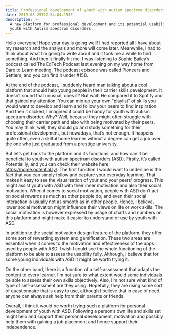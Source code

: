 ```yaml
---
title: Professional development of youth with Autism spectrum disorders
date: 2019-08-25T12:34:04.193Z
description: >-
  A new platform for professional development and its potential usability by
  youth with Autism spectrum disorders.
---
```

Hello everyone! Hope your day is going well! I had reported all I have about my research and the analysis and more will come later. Meanwhile, I had to think about what I’m going to write about and it took me a while to find something. And then it finally hit me, I was listening to Sophie Bailey’s podcast called The EdTech Podcast last evening on my way home from Dare to Learn meeting. The podcast episode was called Pioneers and Settlers, and you can find it under #158.

At the end of the podcast, I suddenly heard man talking about a cool platform that should help young people in their carrier skills development. It doesn’t sound that unusual, does it? But wait! He compared it to Spotify and that gained my attention. You can mix up your own “playlist” of skills you would want to develop and learn and follow your peers to find inspiration. And then it clicked, I imagined it could be handy for youth with autism spectrum disorder. Why? Well, because they might often struggle with choosing their carrier path and also with being motivated by their peers. You may think, well, they should go and study something for their professional development, but nowadays, that’s not enough. It happens quite often, even a skilful home learner without a degree can get a job over the one who just graduated from a prestige university. 

But let’s get back to the platform and its functions, and how can it be beneficial to youth with autism spectrum disorders (ASD). Firstly, it’s called Potential.ly, and you can check their website here: https://home.potential.ly/. The first function I would want to underline is the fact that you can simply follow and capture your everyday learning. That makes it easy to see the visualisation of your and your peers' progress. This might assist youth with ASD with their inner motivation and also their social motivation. When it comes to social motivation, people with ASD don’t act on social rewards as much as other people do, and even their social interaction is usually not as smooth as in other people. Hence, I believe, lower social motivation might influence their views on life or work skills. The social motivation is however expressed by usage of charts and numbers on this platform and might make it easier to understand or use by youth with ASD. 

In addition to the social motivation design feature of the platform, they offer some sort of rewarding system and gamification. These two areas are essential when it comes to the motivation and effectiveness of the apps used by people with ASD. I wish I could see the whole functioning of the platform to be able to assess the usability fully. Although, I believe that for some young individuals with ASD it might be worth trying it. 

On the other hand, there is a function of a self-assessment that adapts the content to every learner. I’m not sure to what extent would some individuals be able to assess their own skills objectively. Also, I’m not sure what kind of type of self-assessment are they using. Hopefully, they are using some sort of questionnaire that is easy to use, although I believe that in case of need, anyone can always ask help from their parents or friends.

Overall, I think it would be worth trying such a platform for personal development of youth with ASD. Following a person’s own life and skills set might help and support their personal development, motivation and possibly help them with gaining a job placement and hence support their independence.
